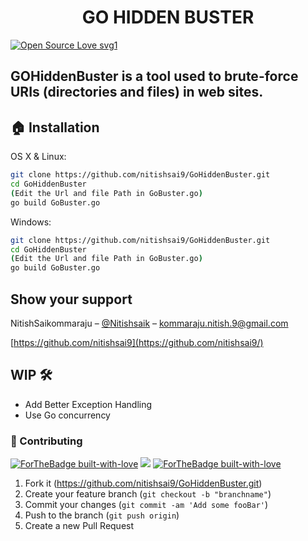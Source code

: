 <h1 align="center"> GO HIDDEN BUSTER </h1>

[![Open Source Love svg1](https://badges.frapsoft.com/os/v1/open-source.svg?v=103)](https://github.com/ellerbrock/open-source-badges/)


<h2>GOHiddenBuster is a tool used to brute-force URIs (directories and files) in web sites.</h2>
 



## 🏠 Installation

OS X & Linux:

```sh
git clone https://github.com/nitishsai9/GoHiddenBuster.git
cd GoHiddenBuster
(Edit the Url and file Path in GoBuster.go)
go build GoBuster.go
```

Windows:

```sh
git clone https://github.com/nitishsai9/GoHiddenBuster.git
cd GoHiddenBuster
(Edit the Url and file Path in GoBuster.go)
go build GoBuster.go
```

## Show your support
NitishSaikommaraju – [@Nitishsaik](https://twitter.com/Nitishsaik) – kommaraju.nitish.9@gmail.com
<br/>

[https://github.com/nitishsai9](https://github.com/nitishsai9/)

## WIP 🛠
- Add Better Exception Handling
- Use Go concurrency


### 🤝 Contributing

[![ForTheBadge built-with-love](http://ForTheBadge.com/images/badges/made-with-go.svg)](https://GitHub.com/Naereen/) 
[![](https://img.shields.io/badge/Donate-PayPal-blue.svg?style=for-the-badge)](https://www.paypal.me/nitishsai1999)
[![ForTheBadge built-with-love](http://ForTheBadge.com/images/badges/built-with-love.svg)](https://GitHub.com/Naereen/)



1. Fork it (<https://github.com/nitishsai9/GoHiddenBuster.git>)
2. Create your feature branch (`git checkout -b "branchname"`)
3. Commit your changes (`git commit -am 'Add some fooBar'`)
4. Push to the branch (`git push origin`)
5. Create a new Pull Request

